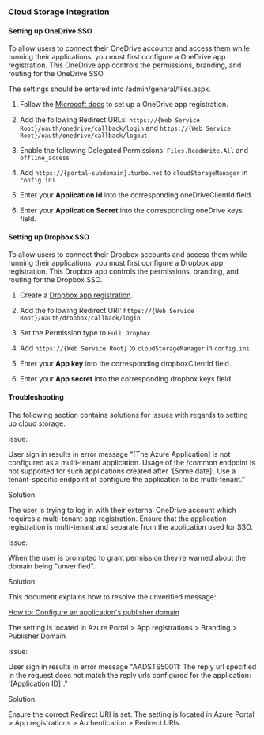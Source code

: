 ### Cloud Storage Integration

#### Setting up OneDrive SSO

To allow users to connect their OneDrive accounts and access them while running their applications, you must first configure a OneDrive app registration. This OneDrive app controls the permissions, branding, and routing for the OneDrive SSO.  

The settings should be entered into /admin/general/files.aspx.

1. Follow the [Microsoft docs](https://docs.microsoft.com/en-us/onedrive/developer/rest-api/getting-started/app-registration) to set up a OneDrive app registration.  

2. Add the following Redirect URLs: `https://{Web Service Root}/oauth/onedrive/callback/login` and `https://{Web Service Root}/oauth/onedrive/callback/logout`  

3. Enable the following Delegated Permissions: `Files.ReadWrite.All` and `offline_access`  

4. Add `https://{portal-subdomain}.turbo.net` to `cloudStorageManager` in `config.ini`  

5. Enter your **Application Id** into the corresponding oneDriveClientId field.  

6. Enter your **Application Secret** into the corresponding oneDrive keys field.  

#### Setting up Dropbox SSO

To allow users to connect their Dropbox accounts and access them while running their applications, you must first configure a Dropbox app registration. This Dropbox app controls the permissions, branding, and routing for the Dropbox SSO.  

1. Create a [Dropbox app registration](https://www.dropbox.com/developers/apps).  

2. Add the following Redirect URI: `https://{Web Service Root}/oauth/dropbox/callback/login`  

3. Set the Permission type to `Full Dropbox`  

4. Add `https://{Web Service Root}` to `cloudStorageManager` in `config.ini`  

5. Enter your **App key** into the corresponding dropboxClientId field.  

6. Enter your **App secret** into the corresponding dropbox keys field.  

#### Troubleshooting

The following section contains solutions for issues with regards to setting up cloud storage.

Issue: 

User sign in results in error message "[The Azure Application] is not configured as a multi-tenant application. Usage of the /common endpoint is not supported for such applications created after ‘[Some date]’. Use a tenant-specific endpoint of configure the application to be multi-tenant."

Solution:

The user is trying to log in with their external OneDrive account which requires a multi-tenant app registration. Ensure that the application registration is multi-tenant and separate from the application used for SSO.

Issue:

When the user is prompted to grant permission they’re warned about the domain being "unverified".

Solution:

This document explains how to resolve the unverified message:

[How to: Configure an application's publisher domain](https://docs.microsoft.com/en-us/azure/active-directory/develop/howto-configure-publisher-domain)

The setting is located in Azure Portal > App registrations > Branding > Publisher Domain

Issue:

User sign in results in error message "AADSTS50011: The reply url specified in the request does not match the reply urls configured for the application: '[Application ID]`."

Solution:

Ensure the correct Redirect URI is set. The setting is located in Azure Portal > App registrations > Authentication > Redirect URIs.

